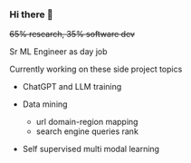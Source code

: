 ### Hi there 👋

~~65% research, 35% software dev~~

Sr ML Engineer as day job

Currently working on these side project topics

* ChatGPT and LLM training

* Data mining
  - url domain-region mapping
  - search engine queries rank


* Self supervised multi modal learning
